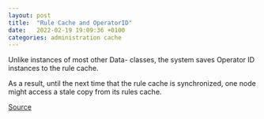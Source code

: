 ```yaml
---
layout: post
title:  "Rule Cache and OperatorID"
date:   2022-02-19 19:09:36 +0100
categories: administration cache
---
```


Unlike instances of most other Data- classes, the system saves Operator ID instances to the rule cache. 

As a result, until the next time that the rule cache is synchronized, one node might access a stale copy from its rules cache.

[Source](https://community.pega.com/knowledgebase/articles/application-development/86/operators)